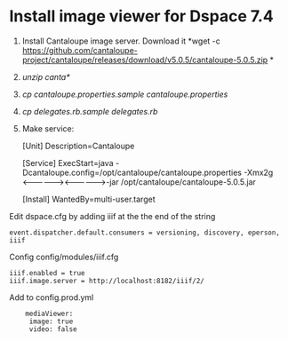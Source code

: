 # Install image viewer for Dspace 7.4

1. Install Cantaloupe image server. Download it *wget -c  https://github.com/cantaloupe-project/cantaloupe/releases/download/v5.0.5/cantaloupe-5.0.5.zip *
2. *unzip canta\**
3. *cp cantaloupe.properties.sample cantaloupe.properties*
4. *cp delegates.rb.sample delegates.rb*
5. Make service:

    [Unit]
    Description=Cantaloupe

    [Service]
    ExecStart=java -Dcantaloupe.config=/opt/cantaloupe/cantaloupe.properties -Xmx2g \
    <------><------>-jar /opt/cantaloupe/cantaloupe-5.0.5.jar

    [Install]
    WantedBy=multi-user.target

Edit dspace.cfg by adding iiif at the the end of the string

    event.dispatcher.default.consumers = versioning, discovery, eperson, iiif

Config config/modules/iiif.cfg

    iiif.enabled = true
    iiif.image.server = http://localhost:8182/iiif/2/
   
Add to config.prod.yml

        mediaViewer:
         image: true
         video: false
